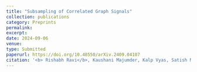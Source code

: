 ```yaml
---
title: "Subsampling of Correlated Graph Signals"
collection: publications
category: Preprints
permalink: 
excerpt: 
date: 2024-09-06
venue: 
type: Submitted
paperurl: https://doi.org/10.48550/arXiv.2409.04107
citation: '<b> Rishabh Ravi</b>, Kaushani Majumder, Kalp Vyas, Satish Mulleti;'
---
```


<!-- The contents above will be part of a list of publications, if the user clicks the link for the publication than the contents of section will be rendered as a full page, allowing you to provide more information about the paper for the reader. When publications are displayed as a single page, the contents of the above "citation" field will automatically be included below this section in a smaller font. -->
